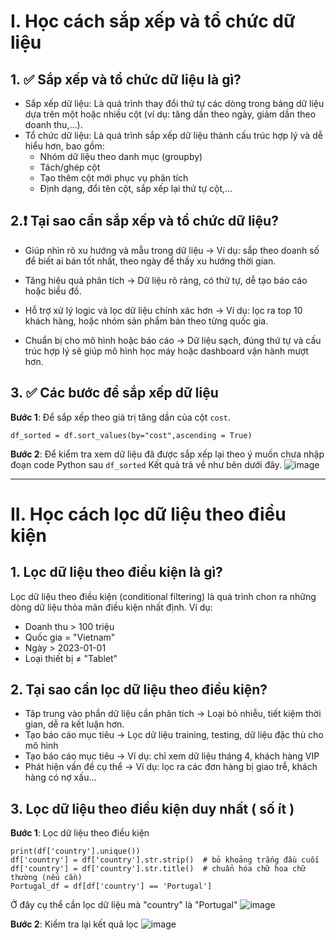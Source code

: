 # I. Học cách sắp xếp và tổ chức dữ liệu

## 1. ✅ Sắp xếp và tổ chức dữ liệu là gì?
- Sắp xếp dữ liệu: Là quá trình thay đổi thứ tự các dòng trong bảng dữ liệu dựa trên một hoặc nhiều cột (ví dụ: tăng dần theo ngày, giảm dần theo doanh thu,…).
- Tổ chức dữ liệu: Là quá trình sắp xếp dữ liệu thành cấu trúc hợp lý và dễ hiểu hơn, bao gồm:
  - Nhóm dữ liệu theo danh mục (groupby)
  - Tách/ghép cột
  - Tạo thêm cột mới phục vụ phân tích
  - Định dạng, đổi tên cột, sắp xếp lại thứ tự cột,…

## 2.❗ Tại sao cần sắp xếp và tổ chức dữ liệu?
- Giúp nhìn rõ xu hướng và mẫu trong dữ liệu
→ Ví dụ: sắp theo doanh số để biết ai bán tốt nhất, theo ngày để thấy xu hướng thời gian.

- Tăng hiệu quả phân tích
→ Dữ liệu rõ ràng, có thứ tự, dễ tạo báo cáo hoặc biểu đồ.

- Hỗ trợ xử lý logic và lọc dữ liệu chính xác hơn
→ Ví dụ: lọc ra top 10 khách hàng, hoặc nhóm sản phẩm bán theo từng quốc gia.

- Chuẩn bị cho mô hình hoặc báo cáo
→ Dữ liệu sạch, đúng thứ tự và cấu trúc hợp lý sẽ giúp mô hình học máy hoặc dashboard vận hành mượt hơn.

## 3. ✅ Các bước để sắp xếp dữ liệu
**Bước 1**: Để sắp xếp theo giá trị tăng dần của cột `cost`.
```
df_sorted = df.sort_values(by="cost",ascending = True)
```
**Bước 2**: Để kiểm tra xem dữ liệu đã được sắp xếp lại theo ý muốn chưa nhập đoạn code Python sau ``` df_sorted ```
Kết quả trả về như bên dưới đây. 
![image](https://github.com/user-attachments/assets/39b86ad6-62f3-429b-93df-07c155bb1e1d)

---
# II. Học cách lọc dữ liệu theo điều kiện
## 1. Lọc dữ liệu theo điều kiện là gì? 
Lọc dữ liệu theo điều kiện (conditional filtering) là quá trình chon ra những dòng dữ liệu thỏa mãn điều kiện nhất định. Ví dụ:
- Doanh thu > 100 triệu
- Quốc gia = "Vietnam"
- Ngày > 2023-01-01
- Loại thiết bị ≠ "Tablet"

## 2. Tại sao cần lọc dữ liệu theo điều kiện?
- Tâp trung vào phần dữ liệu cần phân tích -> Loại bỏ nhiễu, tiết kiệm thời gian, dễ ra kết luận hơn.
- Tạo báo cáo mục tiêu -> Lọc dữ liệu training, testing, dữ liệu đặc thù cho mô hình
- Tạo báo cáo mục tiêu -> Ví dụ: chỉ xem dữ liệu tháng 4, khách hàng VIP
- Phát hiện vấn đề cụ thể -> Ví dụ: lọc ra các đơn hàng bị giao trễ, khách hàng có nợ xấu...

## 3. Lọc dữ liệu theo điều kiện duy nhất ( số ít ) 
**Bước 1**: Lọc dữ liệu theo điều kiện
```
print(df['country'].unique())
df['country'] = df['country'].str.strip()  # bỏ khoảng trắng đầu cuối
df['country'] = df['country'].str.title()  # chuẩn hóa chữ hoa chữ thường (nếu cần)
Portugal_df = df[df['country'] == 'Portugal']
```
Ở đây cụ thể cần lọc dữ liệu mà "country" là "Portugal"
![image](https://github.com/user-attachments/assets/140cbbd9-f330-418e-aa54-678b3ed14216)

**Bước 2**: Kiểm tra lại kết quả lọc
![image](https://github.com/user-attachments/assets/38db0475-c71d-4fc3-acf1-05144e1bc96f)
